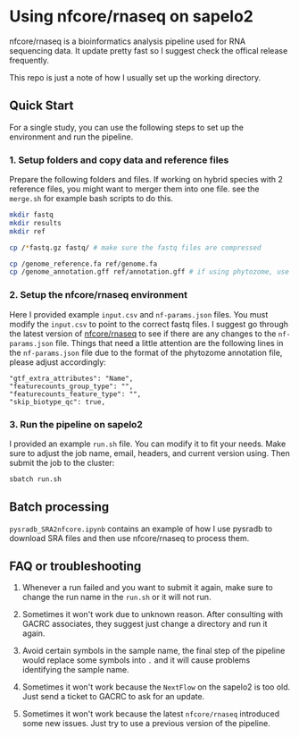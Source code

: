 # Using nfcore/rnaseq on sapelo2

nfcore/rnaseq is a bioinformatics analysis pipeline used for RNA sequencing data. It update pretty fast so I suggest check the offical release frequently.

This repo is just a note of how I usually set up the working directory.

## Quick Start

For a single study, you can use the following steps to set up the environment and run the pipeline.

### 1. Setup folders and copy data and reference files

Prepare the following folders and files. If working on hybrid species with 2 reference files, you might want to merger them into one file. see the `merge.sh` for example bash scripts to do this. 

```bash
mkdir fastq
mkdir results
mkdir ref

cp /*fastq.gz fastq/ # make sure the fastq files are compressed

cp /genome_reference.fa ref/genome.fa
cp /genome_annotation.gff ref/annotation.gff # if using phytozome, use the *gene_exons.gff3.gz and change the extension into gff
```

### 2. Setup the nfcore/rnaseq environment

Here I provided example `input.csv` and `nf-params.json` files. You must modify the `input.csv` to point to the correct fastq files. I suggest go through the latest version of [nfcore/rnaseq](https://nf-co.re/rnaseq) to see if there are any changes to the `nf-params.json` file. Things that need a little attention are the following lines in the `nf-params.json` file due to the format of the phytozome annotation file, please adjust accordingly:

```
"gtf_extra_attributes": "Name",
"featurecounts_group_type": "",
"featurecounts_feature_type": "",
"skip_biotype_qc": true,
```

### 3. Run the pipeline on sapelo2

I provided an example `run.sh` file. You can modify it to fit your needs. Make sure to adjust the job name, email, headers, and current version using. Then submit the job to the cluster:

```bash
sbatch run.sh
```

## Batch processing

`pysradb_SRA2nfcore.ipynb` contains an example of how I use pysradb to download SRA files and then use nfcore/rnaseq to process them.

## FAQ or troubleshooting

1. Whenever a run failed and you want to submit it again, make sure to change the run name in the `run.sh` or it will not run. 

2. Sometimes it won't work due to unknown reason. After consulting with GACRC associates, they suggest just change a directory and run it again. 

3. Avoid certain symbols in the sample name, the final step of the pipeline would replace some symbols into `.` and it will cause problems identifying the sample name.

4. Sometimes it won't work because the `NextFlow` on the sapelo2 is too old. Just send a ticket to GACRC to ask for an update.

5. Sometimes it won't work because the latest `nfcore/rnaseq` introduced some new issues. Just try to use a previous version of the pipeline.
